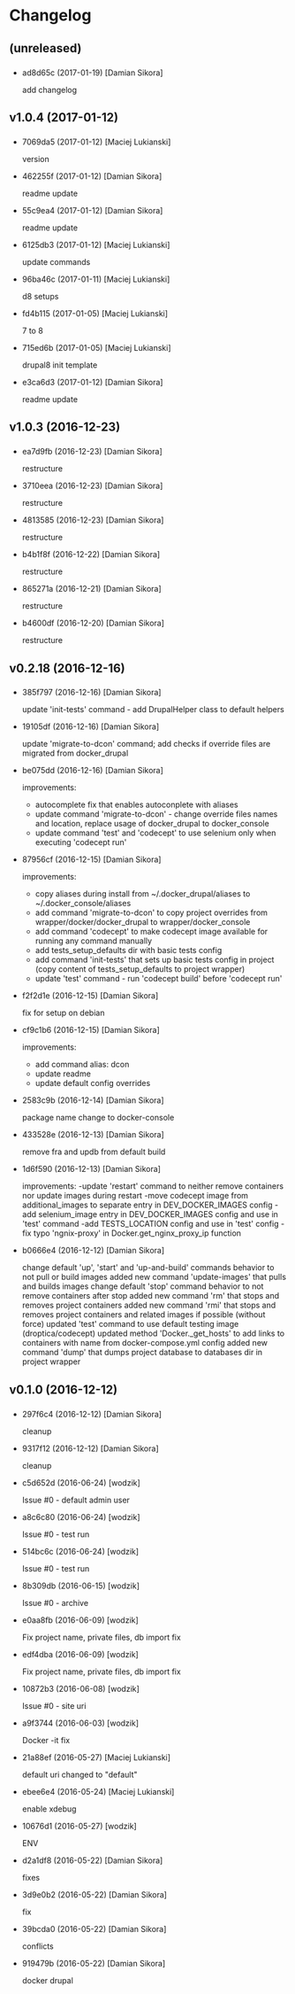 # Changelog

## (unreleased)

### 

* ad8d65c (2017-01-19) [Damian Sikora]

  add changelog



## v1.0.4 (2017-01-12)

### 

* 7069da5 (2017-01-12) [Maciej Lukianski]

  version


* 462255f (2017-01-12) [Damian Sikora]

  readme update


* 55c9ea4 (2017-01-12) [Damian Sikora]

  readme update


* 6125db3 (2017-01-12) [Maciej Lukianski]

  update commands


* 96ba46c (2017-01-11) [Maciej Lukianski]

  d8 setups


* fd4b115 (2017-01-05) [Maciej Lukianski]

  7 to 8


* 715ed6b (2017-01-05) [Maciej Lukianski]

  drupal8 init template


* e3ca6d3 (2017-01-12) [Damian Sikora]

  readme update



## v1.0.3 (2016-12-23)

### 

* ea7d9fb (2016-12-23) [Damian Sikora]

  restructure


* 3710eea (2016-12-23) [Damian Sikora]

  restructure


* 4813585 (2016-12-23) [Damian Sikora]

  restructure


* b4b1f8f (2016-12-22) [Damian Sikora]

  restructure


* 865271a (2016-12-21) [Damian Sikora]

  restructure


* b4600df (2016-12-20) [Damian Sikora]

  restructure



## v0.2.18 (2016-12-16)

### 

* 385f797 (2016-12-16) [Damian Sikora]

  update 'init-tests' command - add DrupalHelper class to default helpers


* 19105df (2016-12-16) [Damian Sikora]

  update 'migrate-to-dcon' command; add checks if override files are migrated from docker_drupal


* be075dd (2016-12-16) [Damian Sikora]

  improvements:
  - autocomplete fix that enables autoconplete with aliases
  - update command 'migrate-to-dcon' - change override files names and location, replace usage of docker_drupal to docker_console
  - update command 'test' and 'codecept' to use selenium only when executing 'codecept run'


* 87956cf (2016-12-15) [Damian Sikora]

  improvements:
  - copy aliases during install from ~/.docker_drupal/aliases to ~/.docker_console/aliases
  - add command 'migrate-to-dcon' to copy project overrides from wrapper/docker/docker_drupal to wrapper/docker_console
  - add command 'codecept' to make codecept image available for running any command manually
  - add tests_setup_defaults dir with basic tests config
  - add command 'init-tests' that sets up basic tests config in project (copy content of tests_setup_defaults to project wrapper)
  - update 'test' command - run 'codecept build' before 'codecept run'


* f2f2d1e (2016-12-15) [Damian Sikora]

  fix for setup on debian


* cf9c1b6 (2016-12-15) [Damian Sikora]

  improvements:
  - add command alias: dcon
  - update readme
  - update default config overrides


* 2583c9b (2016-12-14) [Damian Sikora]

  package name change to docker-console


* 433528e (2016-12-13) [Damian Sikora]

  remove fra and updb from default build


* 1d6f590 (2016-12-13) [Damian Sikora]

  improvements:
  -update 'restart' command to neither remove containers nor update images during restart
  -move codecept image from additional_images to separate entry in DEV_DOCKER_IMAGES config
  -add selenium_image entry in DEV_DOCKER_IMAGES config and use in 'test' command
  -add TESTS_LOCATION config and use in 'test' config
  -fix typo 'ngnix-proxy' in Docker.get_nginx_proxy_ip function


* b0666e4 (2016-12-12) [Damian Sikora]

  change default 'up', 'start' and 'up-and-build' commands behavior to not pull or build images
  added new command 'update-images' that pulls and builds images
  change default 'stop' command behavior to not remove containers after stop
  added new command 'rm' that stops and removes project containers
  added new command 'rmi' that stops and removes project containers and related images if possible (without force)
  updated 'test' command to use default testing image (droptica/codecept)
  updated method 'Docker._get_hosts' to add links to containers with name from docker-compose.yml config
  added new command 'dump' that dumps project database to databases dir in project wrapper



## v0.1.0 (2016-12-12)

### 

* 297f6c4 (2016-12-12) [Damian Sikora]

  cleanup


* 9317f12 (2016-12-12) [Damian Sikora]

  cleanup


* c5d652d (2016-06-24) [wodzik]

  Issue #0 - default admin user


* a8c6c80 (2016-06-24) [wodzik]

  Issue #0 - test run


* 514bc6c (2016-06-24) [wodzik]

  Issue #0 - test run


* 8b309db (2016-06-15) [wodzik]

  Issue #0 - archive


* e0aa8fb (2016-06-09) [wodzik]

  Fix project name, private files, db import fix


* edf4dba (2016-06-09) [wodzik]

  Fix project name, private files, db import fix


* 10872b3 (2016-06-08) [wodzik]

  Issue #0 - site uri


* a9f3744 (2016-06-03) [wodzik]

  Docker -it fix


* 21a88ef (2016-05-27) [Maciej Lukianski]

  default uri changed to &quot;default&quot;


* ebee6e4 (2016-05-24) [Maciej Lukianski]

  enable xdebug


* 10676d1 (2016-05-27) [wodzik]

  ENV


* d2a1df8 (2016-05-22) [Damian Sikora]

  fixes


* 3d9e0b2 (2016-05-22) [Damian Sikora]

  fix


* 39bcda0 (2016-05-22) [Damian Sikora]

  conflicts


* 919479b (2016-05-22) [Damian Sikora]

  docker drupal



